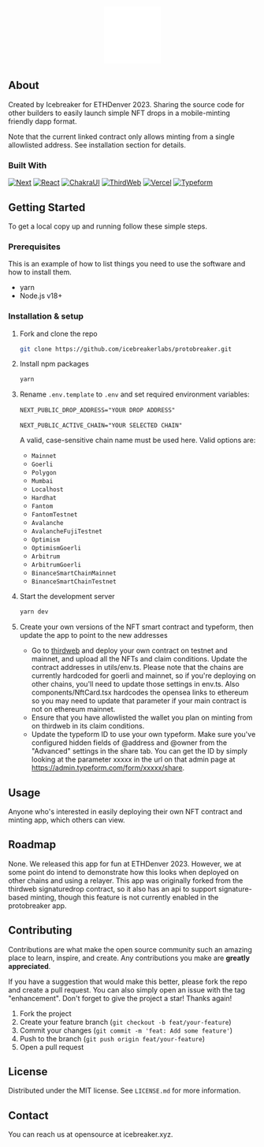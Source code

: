 <!-- PROJECT LOGO -->
<br />
<div align="center">
  <a href="https://icebreaker.xyz">
    <img src="public/logo@2x.png" alt="Logo" width="116" height="116">
  </a>
</div>

## About

Created by Icebreaker for ETHDenver 2023. Sharing the source code for other builders to easily launch simple NFT drops in a mobile-minting friendly dapp format.

Note that the current linked contract only allows minting from a single allowlisted address. See installation section for details.

### Built With

[![Next][Next.js]][next-url]
[![React][React.js]][react-url]
[![ChakraUI][ChakraUI-logo]][ChakraUI-url]
[![ThirdWeb][ThirdWeb-logo]][thirdweb-url]
[![Vercel][Vercel-logo]][Vercel-url]
[![Typeform][Typeform-logo]][Typeform-url]

## Getting Started

To get a local copy up and running follow these simple steps.

### Prerequisites

This is an example of how to list things you need to use the software and how to install them.

- yarn
- Node.js v18+

### Installation & setup

1. Fork and clone the repo
   ```sh
   git clone https://github.com/icebreakerlabs/protobreaker.git
   ```
2. Install npm packages
   ```sh
   yarn
   ```
3. Rename `.env.template` to `.env` and set required environment variables:

   `NEXT_PUBLIC_DROP_ADDRESS="YOUR DROP ADDRESS"`

   `NEXT_PUBLIC_ACTIVE_CHAIN="YOUR SELECTED CHAIN"`

   A valid, case-sensitive chain name must be used here. Valid options are:
   - `Mainnet`
   - `Goerli`
   - `Polygon`
   - `Mumbai`
   - `Localhost`
   - `Hardhat`
   - `Fantom`
   - `FantomTestnet`
   - `Avalanche`
   - `AvalancheFujiTestnet`
   - `Optimism`
   - `OptimismGoerli`
   - `Arbitrum`
   - `ArbitrumGoerli`
   - `BinanceSmartChainMainnet`
   - `BinanceSmartChainTestnet`
4. Start the development server
   ```sh
   yarn dev
   ```
5. Create your own versions of the NFT smart contract and typeform, then update the app to point to the new addresses

   - Go to [thirdweb][thirdweb-url] and deploy your own contract on testnet and mainnet, and upload all the NFTs and claim conditions. Update the contract addresses in utils/env.ts. Please note that the chains are currently hardcoded for goerli and mainnet, so if you're deploying on other chains, you'll need to update those settings in env.ts. Also components/NftCard.tsx hardcodes the opensea links to ethereum so you may need to update that parameter if your main contract is not on ethereum mainnet.
   - Ensure that you have allowlisted the wallet you plan on minting from on thirdweb in its claim conditions.
   - Update the typeform ID to use your own typeform. Make sure you've configured hidden fields of @address and @owner from the "Advanced" settings in the share tab. You can get the ID by simply looking at the parameter xxxxx in the url on that admin page at https://admin.typeform.com/form/xxxxx/share.

## Usage

Anyone who's interested in easily deploying their own NFT contract and minting app, which others can view.

## Roadmap

None. We released this app for fun at ETHDenver 2023. However, we at some point do intend to demonstrate how this looks when deployed on other chains and using a relayer. This app was originally forked from the thirdweb signaturedrop contract, so it also has an api to support signature-based minting, though this feature is not currently enabled in the protobreaker app.

## Contributing

Contributions are what make the open source community such an amazing place to learn, inspire, and create. Any contributions you make are **greatly appreciated**.

If you have a suggestion that would make this better, please fork the repo and create a pull request. You can also simply open an issue with the tag "enhancement".
Don't forget to give the project a star! Thanks again!

1. Fork the project
2. Create your feature branch (`git checkout -b feat/your-feature`)
3. Commit your changes (`git commit -m 'feat: Add some feature'`)
4. Push to the branch (`git push origin feat/your-feature`)
5. Open a pull request

## License

Distributed under the MIT license. See `LICENSE.md` for more information.

## Contact

You can reach us at opensource at icebreaker.xyz.

<!-- MARKDOWN LINKS & IMAGES -->

[Next.js]: https://img.shields.io/badge/next.js-000000?style=for-the-badge&logo=nextdotjs&logoColor=white
[next-url]: https://nextjs.org/
[React.js]: https://img.shields.io/badge/React-20232A?style=for-the-badge&logo=react&logoColor=61DAFB
[react-url]: https://reactjs.org/
[ThirdWeb-logo]: https://img.shields.io/badge/-thirdweb-critical?style=for-the-badge
[thirdweb-url]: https://thirdweb.com/
[Vercel-logo]: https://img.shields.io/badge/-vercel-black?style=for-the-badge
[Vercel-url]: https://vercel.com/
[Typeform-logo]: https://img.shields.io/badge/-typeform-lightgrey?style=for-the-badge
[Typeform-url]: https://typeform.com
[ChakraUI-logo]: https://shields.io/badge/chakra--ui-black?logo=chakraui&style=for-the-badge
[ChakraUI-url]: https://chakra-ui.com/

